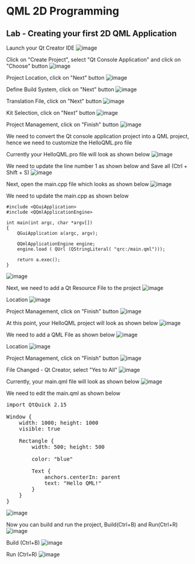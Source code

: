 # QML 2D Programming

## Lab - Creating your first 2D QML Application

Launch your Qt Creator IDE
![image](https://github.com/tektutor/qt-dec-2023/assets/12674043/89acafc7-a441-4af4-8da8-8046dac1fde6)

Click on "Create Project", select "Qt Console Application" and click on "Choose" button
![image](https://github.com/tektutor/qt-dec-2023/assets/12674043/1e3f08ec-58dd-4ea7-b936-56a1ec9ffac8)

Project Location, click on "Next" button
![image](https://github.com/tektutor/qt-dec-2023/assets/12674043/f33c0adc-16b0-4c64-974d-7d3cd754ee82)

Define Build System, click on "Next" button
![image](https://github.com/tektutor/qt-dec-2023/assets/12674043/bcefe689-3877-4550-9ab4-5e2766a5517a)

Translation File, click on "Next" button
![image](https://github.com/tektutor/qt-dec-2023/assets/12674043/9d1f9b18-8a76-452d-978f-e8224cfd52e9)

Kit Selection, click on "Next" button
![image](https://github.com/tektutor/qt-dec-2023/assets/12674043/2042277e-073a-4f9a-b105-8dcff17f9fe6)

Project Management, click on "Finish" button
![image](https://github.com/tektutor/qt-dec-2023/assets/12674043/6ef54b9e-b21a-417e-a9d5-bcaf501ff6f8)

We need to convert the Qt console application project into a QML project, hence we need to customize the HelloQML.pro file

Currently your HelloQML.pro file will look as shown below
![image](https://github.com/tektutor/qt-dec-2023/assets/12674043/62b9baaf-1990-460b-ae16-185362b194e0)

We need to update the line number 1 as shown below and Save all (Ctrl + Shift + S)
![image](https://github.com/tektutor/qt-dec-2023/assets/12674043/f650055f-070f-4b71-a264-78441d90aa5a)

Next, open the main.cpp file which looks as shown below
![image](https://github.com/tektutor/qt-dec-2023/assets/12674043/437fbc61-cf0c-469f-9875-122e6cd05216)

We need to update the main.cpp as shown below
```
#include <QGuiApplication>
#include <QQmlApplicationEngine>

int main(int argc, char *argv[])
{
    QGuiApplication a(argc, argv);

    QQmlApplicationEngine engine;
    engine.load ( QUrl (QStringLiteral( "qrc:/main.qml")));

    return a.exec();
}
```
![image](https://github.com/tektutor/qt-dec-2023/assets/12674043/dc057a8a-cf91-4fe0-bafe-a846c400fa4b)

Next, we need to add a Qt Resource File to the project
![image](https://github.com/tektutor/qt-dec-2023/assets/12674043/c1ef830a-f8f8-4958-ab08-b39d76ab382c)

Location
![image](https://github.com/tektutor/qt-dec-2023/assets/12674043/de325c99-631f-4608-a76b-0f372bb9ecad)

Project Management, click on "Finish" button
![image](https://github.com/tektutor/qt-dec-2023/assets/12674043/284d8d26-3bb1-4dd7-a4b1-c5de2a3878a6)

At this point, your HelloQML project will look as shown below
![image](https://github.com/tektutor/qt-dec-2023/assets/12674043/eb273192-15cf-41cf-8ad6-bd838c64703f)

We need to add a QML File as shown below
![image](https://github.com/tektutor/qt-dec-2023/assets/12674043/98515571-38ee-4b0c-8fcf-b9af60014acd)
    
Location
![image](https://github.com/tektutor/qt-dec-2023/assets/12674043/a86a26ef-2909-48a8-963b-26ef745a210a)

Project Management, click on "Finish" button
![image](https://github.com/tektutor/qt-dec-2023/assets/12674043/b6102cf9-d783-4149-9599-1512061a1861)

File Changed - Qt Creator, select "Yes to All"
![image](https://github.com/tektutor/qt-dec-2023/assets/12674043/e99adf97-69d3-4dd3-8f4c-31334f371d75)

Currently, your main.qml file will look as shown below
![image](https://github.com/tektutor/qt-dec-2023/assets/12674043/103324e6-25d6-46fa-9bf2-f09c7f3de277)

We need to edit the main.qml as shown below
<pre>
import QtQuick 2.15

Window {
    width: 1000; height: 1000
    visible: true

    Rectangle {
        width: 500; height: 500

        color: "blue"

        Text {
            anchors.centerIn: parent
            text: "Hello QML!"
        }
    }
}    
</pre>
![image](https://github.com/tektutor/qt-dec-2023/assets/12674043/70806ff7-059c-4e80-85ad-008f5a61578d)

Now you can build and run the project, Build(Ctrl+B) and Run(Ctrl+R)
![image](https://github.com/tektutor/qt-dec-2023/assets/12674043/3f722475-bebf-468c-978d-3974a4c05cbb)

Build (Ctrl+B)
![image](https://github.com/tektutor/qt-dec-2023/assets/12674043/533b7ae1-31e6-429b-a965-7d72abbee6df)

Run (Ctrl+R)
![image](https://github.com/tektutor/qt-dec-2023/assets/12674043/763d3ac6-7841-4cc6-911d-01d942f7d7e6)
